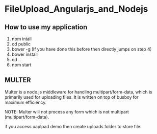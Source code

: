 # FileUpload_Angularjs_and_Nodejs

## How to use my application
1. npm intall
2. cd public
3. bower -g (If you have done this before then directly jumps on step 4)
4. bower install
5. cd ..
6. npm start


## MULTER

Multer is a node.js middleware for handling multipart/form-data, which is primarily used for uploading files. It is written on top of busboy for maximum efficiency.

NOTE: Multer will not process any form which is not multipart (multipart/form-data).

if you access uaplpad demo then create uploads folder to store file.
